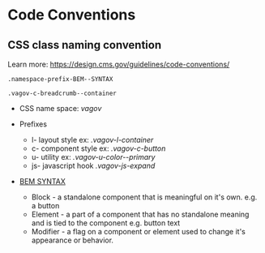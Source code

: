 # Code Conventions
## CSS class naming convention
Learn more: https://design.cms.gov/guidelines/code-conventions/
```
.namespace-prefix-BEM--SYNTAX
```

```
.vagov-c-breadcrumb--container
```


* CSS name space: *vagov*

* Prefixes
  * l- layout style ex: *.vagov-l-container*
  * c- component style ex: *.vagov-c-button*
  * u- utility ex: *.vagov-u-color--primary*
  * js- javascript hook *.vagov-js-expand*
  
* [BEM SYNTAX](http://getbem.com/introduction/)
  * Block - a standalone component that is meaningful on it's own. e.g. a button
  * Element - a part of a component that has no standalone meaning and is tied to the component e.g. button text
  * Modifier - a flag on a component or element used to change it's appearance or behavior.
